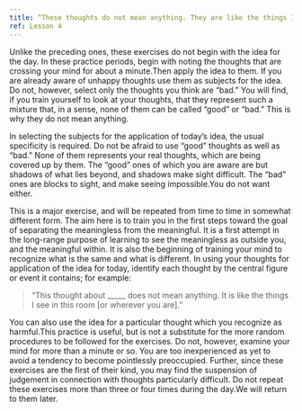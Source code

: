 ```yaml
---
title: “These thoughts do not mean anything. They are like the things I see in this room \[on this street, from this window, in this place\].”
ref: Lesson 4
---
```


Unlike the preceding ones, these exercises do not begin with the idea
for the day. In these practice periods, begin with noting the thoughts
that are crossing your mind for about a minute.Then apply the idea to
them. If you are already aware of unhappy thoughts use them as subjects
for the idea. Do not, however, select only the thoughts you think are
“bad.” You will find, if you train yourself to look at your thoughts,
that they represent such a mixture that, in a sense, none of them can be
called “good” or “bad.” This is why they do not mean anything.

In selecting the subjects for the application of today’s idea, the usual
specificity is required. Do not be afraid to use “good” thoughts as well
as “bad.” None of them represents your real thoughts, which are being
covered up by them. The “good” ones of which you are aware are but
shadows of what lies beyond, and shadows make sight difficult. The “bad”
ones are blocks to sight, and make seeing impossible.You do not want
either.

This is a major exercise, and will be repeated from time to time in
somewhat different form. The aim here is to train you in the first steps
toward the goal of separating the meaningless from the meaningful. It is
a first attempt in the long-range purpose of learning to see the
meaningless as outside you, and the meaningful within. It is also the
beginning of training your mind to recognize what is the same and what
is different. In using your thoughts for application of the idea for
today, identify each thought by the central figure or event it contains;
for example:

> “This thought about \_\_\_\_\_ does not mean anything.
> It is like the things I see in this room \[or wherever you are\].”

You can also use the idea for a particular thought which you recognize
as harmful.This practice is useful, but is not a substitute for the more
random procedures to be followed for the exercises. Do not, however,
examine your mind for more than a minute or so. You are too
inexperienced as yet to avoid a tendency to become pointlessly
preoccupied. Further, since these exercises are the first of their kind,
you may find the suspension of judgement in connection with thoughts
particularly difficult. Do not repeat these exercises more than three or
four times during the day.We will return to them later.

